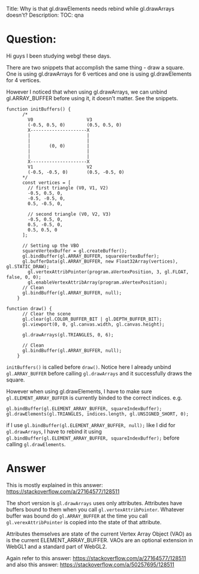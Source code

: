Title: Why is that gl.drawElements needs rebind while gl.drawArrays doesn't?
Description:
TOC: qna

# Question:

Hi guys I been studying webgl these days.

There are two snippets that accomplish the same thing - draw a square. One is using gl.drawArrays for 6 vertices and one is using gl.drawElements for 4 vertices.

However I noticed that when using gl.drawArrays, we can unbind gl.ARRAY_BUFFER before using it, it doesn't matter. See the snippets.

    function initBuffers() {
          /*
            V0                    V3
            (-0.5, 0.5, 0)        (0.5, 0.5, 0)
            X---------------------X
            |                     |
            |                     |
            |       (0, 0)        |
            |                     |
            |                     |
            X---------------------X
            V1                    V2
            (-0.5, -0.5, 0)       (0.5, -0.5, 0)
          */
          const vertices = [
            // first triangle (V0, V1, V2)
            -0.5, 0.5, 0,
            -0.5, -0.5, 0,
            0.5, -0.5, 0,
    
            // second triangle (V0, V2, V3)
            -0.5, 0.5, 0,
            0.5, -0.5, 0,
            0.5, 0.5, 0
          ];
    
          // Setting up the VBO
          squareVertexBuffer = gl.createBuffer();
          gl.bindBuffer(gl.ARRAY_BUFFER, squareVertexBuffer);
          gl.bufferData(gl.ARRAY_BUFFER, new Float32Array(vertices), gl.STATIC_DRAW);
            gl.vertexAttribPointer(program.aVertexPosition, 3, gl.FLOAT, false, 0, 0);
            gl.enableVertexAttribArray(program.aVertexPosition);
          // Clean
          gl.bindBuffer(gl.ARRAY_BUFFER, null);
        }

    function draw() {
          // Clear the scene
          gl.clear(gl.COLOR_BUFFER_BIT | gl.DEPTH_BUFFER_BIT);
          gl.viewport(0, 0, gl.canvas.width, gl.canvas.height);
            
          gl.drawArrays(gl.TRIANGLES, 0, 6);
    
          // Clean
          gl.bindBuffer(gl.ARRAY_BUFFER, null);
        }

  


`initBuffers()` is called before `draw()`. Notice here I already unbind `gl.ARRAY_BUFFER` before calling `gl.drawArrays` and it successfully draws the square.

However when using gl.drawElements, I have to make sure `gl.ELEMENT_ARRAY_BUFFER` is currently binded to the correct indices. e.g.

    gl.bindBuffer(gl.ELEMENT_ARRAY_BUFFER, squareIndexBuffer);
    gl.drawElements(gl.TRIANGLES, indices.length, gl.UNSIGNED_SHORT, 0);


if I use `gl.bindBuffer(gl.ELEMENT_ARRAY_BUFFER, null);` like I did for `gl.drawArrays`, I have to rebind it using `gl.bindBuffer(gl.ELEMENT_ARRAY_BUFFER, squareIndexBuffer);` before calling `gl.drawElements`.





# Answer

This is mostly explained in this answer: https://stackoverflow.com/a/27164577/128511

The short version is `gl.drawArrays` uses only attributes. Attributes have buffers bound to them when you call `gl.vertexAttribPointer`. Whatever buffer was bound do `gl.ARRAY_BUFFER` at the time you call `gl.verexAttribPointer` is copied into the state of that attribute.

Attributes themselves are state of the current Vertex Array Object (VAO) as is the current ELEMENT_ARRAY_BUFFER. VAOs are an optional extension in WebGL1 and a standard part of WebGL2. 

Again refer to this answer: https://stackoverflow.com/a/27164577/128511 and also this answer: https://stackoverflow.com/a/50257695/128511
